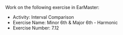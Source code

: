 Work on the following exercise in EarMaster:
- Activity: Interval Comparison
- Exercise Name: Minor 6th & Major 6th - Harmonic
- Exercise Number: 7.12
